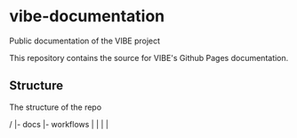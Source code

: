 # vibe-documentation
Public documentation of the VIBE project

This repository contains the source for VIBE's Github Pages documentation.

## Structure

The structure of the repo 

/
|- docs
   |- workflows
   |
   |
   |
   |
